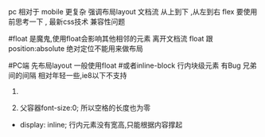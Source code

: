 pc 相对于 mobile 更复杂
强调布局layout
文档流 从上到下 ,从左到右
flex 要使用前思考一下 , 最新css技术 
兼容性问题  


#float 是魔鬼,使用float会影响其他相邻的元素 
离开文档流 float 跟 position:absolute 绝对定位不能用来做布局

#PC端 先布局layout 一般使用float
#或者inline-block 行内块级元素  有Bug 兄弟间的间隔  相对年轻一些,ie8以下不支持
1. <div class="col-8"></div><div class="col-4"></div>
2.  父容器font-size:0;  所以空格的长度也为零
- display: inline; 行内元素没有宽高,只能根据内容撑起
